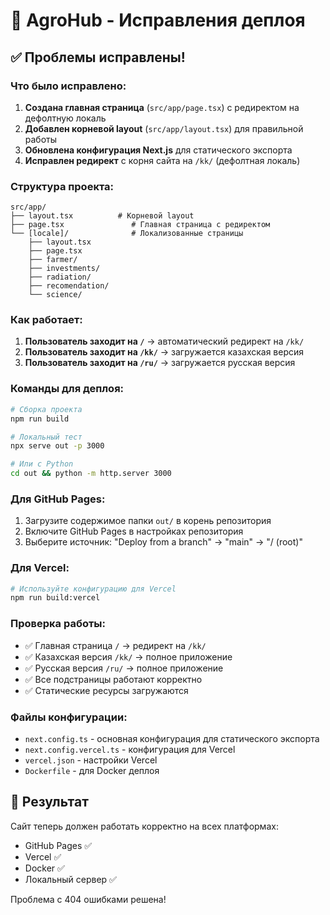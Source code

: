 # 🚀 AgroHub - Исправления деплоя

## ✅ Проблемы исправлены!

### Что было исправлено:

1. **Создана главная страница** (`src/app/page.tsx`) с редиректом на дефолтную локаль
2. **Добавлен корневой layout** (`src/app/layout.tsx`) для правильной работы
3. **Обновлена конфигурация Next.js** для статического экспорта
4. **Исправлен редирект** с корня сайта на `/kk/` (дефолтная локаль)

### Структура проекта:

```
src/app/
├── layout.tsx          # Корневой layout
├── page.tsx               # Главная страница с редиректом
└── [locale]/              # Локализованные страницы
    ├── layout.tsx
    ├── page.tsx
    ├── farmer/
    ├── investments/
    ├── radiation/
    ├── recomendation/
    └── science/
```

### Как работает:

1. **Пользователь заходит на `/`** → автоматический редирект на `/kk/`
2. **Пользователь заходит на `/kk/`** → загружается казахская версия
3. **Пользователь заходит на `/ru/`** → загружается русская версия

### Команды для деплоя:

```bash
# Сборка проекта
npm run build

# Локальный тест
npx serve out -p 3000

# Или с Python
cd out && python -m http.server 3000
```

### Для GitHub Pages:

1. Загрузите содержимое папки `out/` в корень репозитория
2. Включите GitHub Pages в настройках репозитория
3. Выберите источник: "Deploy from a branch" → "main" → "/ (root)"

### Для Vercel:

```bash
# Используйте конфигурацию для Vercel
npm run build:vercel
```

### Проверка работы:

- ✅ Главная страница `/` → редирект на `/kk/`
- ✅ Казахская версия `/kk/` → полное приложение
- ✅ Русская версия `/ru/` → полное приложение
- ✅ Все подстраницы работают корректно
- ✅ Статические ресурсы загружаются

### Файлы конфигурации:

- `next.config.ts` - основная конфигурация для статического экспорта
- `next.config.vercel.ts` - конфигурация для Vercel
- `vercel.json` - настройки Vercel
- `Dockerfile` - для Docker деплоя

## 🎉 Результат

Сайт теперь должен работать корректно на всех платформах:
- GitHub Pages ✅
- Vercel ✅  
- Docker ✅
- Локальный сервер ✅

Проблема с 404 ошибками решена!
